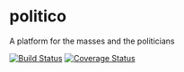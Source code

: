 # politico
A platform for the masses and the politicians

[![Build Status](https://travis-ci.com/darothub/politico.svg?branch=develop)](https://travis-ci.com/darothub/politico)
[![Coverage Status](https://coveralls.io/repos/github/darothub/politico/badge.svg?branch=master)](https://coveralls.io/github/darothub/politico?branch=master)